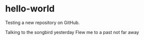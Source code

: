 # hello-world
Testing a new repository on GitHub.

Talking to the songbird yesterday
Flew me to a past not far away
